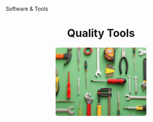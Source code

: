 Software & Tools
<div align="center">

# **Quality Tools**

![Quality Tools](../pic/qualityTools.gif)
</div>


